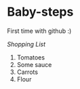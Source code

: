 # Baby-steps
First time with github :)

*Shopping List*
1. Tomatoes
2. Some sauce
3. Carrots
4. Flour
